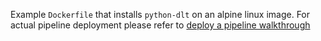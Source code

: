 Example `Dockerfile` that installs `python-dlt` on an alpine linux image. For actual pipeline deployment please refer to [deploy a pipeline walkthrough](https://dlthub.com/docs/walkthroughs/deploy-a-pipeline)